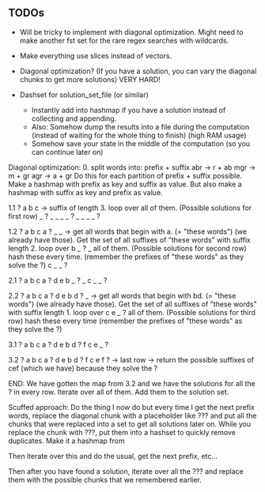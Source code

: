 ## TODOs
- Will be tricky to implement with diagonal optimization. Might need to make another fst set for the rare regex searches with wildcards.
- Make everything use slices instead of vectors. 

- Diagonal optimization? (If you have a solution, you can vary the diagonal chunks to get more solutions) VERY HARD!
  
- Dashset for solution_set_file (or similar)
  - Instantly add into hashmap if you have a solution instead of collecting and appending.
  - Also: Somehow dump the results into a file during the computation (instead of waiting for the whole thing to finish) (high RAM usage)
  - Somehow save your state in the middle of the computation (so you can continue later on)

Diagonal optimization:
0.
split words into:  prefix + suffix
    abr -> r + ab
    mgr -> m + gr
    agr -> a + gr
Do this for each partition of prefix + suffix possible. 
Make a hashmap with prefix as key and suffix as value.
But also make a hashmap with suffix as key and prefix as value.

1.1
? a b c -> suffix of length 3. loop over all of them. (Possible solutions for first row)
_ ? _ _
_ _ ? _
_ _ _ ?

1.2
? a b c
a ? _ _ -> get all words that begin with a. (= "these words") (we already have those). Get the set of all suffixes of "these words" with suffix length 2. loop over 
b _ ? _    all of them. (Possible solutions for second row) hash these every time. (remember the prefixes of "these words" as they solve the ?)
c _ _ ?

2.1
? a b c
a ? d e 
b _ ? _
c _ _ ?

2.2
? a b c
a ? d e
b d ? _ -> get all words that begin with bd. (= "these words") (we already have those). Get the set of all suffixes of "these words" with suffix length 1. loop over
c e _ ?    all of them. (Possible solutions for third row) hash these every time (remember the prefixes of "these words" as they solve the ?)

3.1
? a b c
a ? d e 
b d ? f
c e _ ?

3.2
? a b c
a ? d e 
b d ? f
c e f ? -> last row -> return the possible suffixes of cef (which we have) because they solve the ?

END:
We have gotten the map from 3.2 and we have the solutions for all the ? in every row. Iterate over all of them. Add them to the solution set.

Scuffed approach:
Do the thing I now do but every time I get the next prefix words, replace the diagonal chunk with a placeholder like ??? and put all the chunks that were
replaced into a set to get all solutions later on. While you replace the chunk with ???, put them into a hashset to quickly remove duplicates.
Make it a hashmap from 

Then iterate over this and do the usual, get the next prefix, etc...

Then after you have found a solution, iterate over all the ??? and replace them with the possible chunks that we remembered earlier.